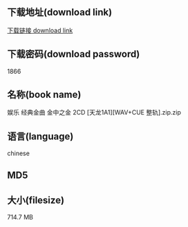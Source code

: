 ## 下载地址(download link)
[下载链接 download link](https://voluble-croquembouche-d321dc.netlify.app/?s=%E5%A8%B1%E4%B9%90+%E7%BB%8F%E5%85%B8%E9%87%91%E6%9B%B2+%E9%87%91%E4%B8%AD%E4%B9%8B%E9%87%91+2CD+%5B%E5%A4%A9%E9%BE%991A1%5D%5BWAV%2BCUE+%E6%95%B4%E8%BD%A8%5D.zip)

## 下载密码(download password)
1866

## 名称(book name)
娱乐 经典金曲 金中之金 2CD [天龙1A1][WAV+CUE 整轨].zip.zip

## 语言(language)
chinese

## MD5


## 大小(filesize)
714.7 MB
